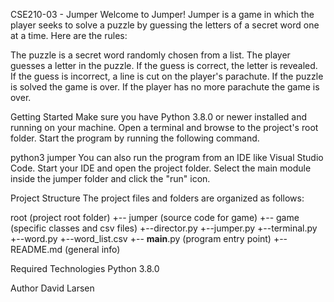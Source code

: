 
   
CSE210-03 - Jumper
Welcome to Jumper! Jumper is a game in which the player seeks to solve a puzzle by guessing the letters of a secret word one at a time. Here are the rules:

The puzzle is a secret word randomly chosen from a list.
The player guesses a letter in the puzzle.
If the guess is correct, the letter is revealed.
If the guess is incorrect, a line is cut on the player's parachute.
If the puzzle is solved the game is over.
If the player has no more parachute the game is over.

Getting Started
Make sure you have Python 3.8.0 or newer installed and running on your machine. Open a terminal and browse to the project's root folder. Start the program by running the following command.

python3 jumper 
You can also run the program from an IDE like Visual Studio Code. Start your IDE and open the project folder. Select the main module inside the jumper folder and click the "run" icon.

Project Structure
The project files and folders are organized as follows:

root                    (project root folder)
+-- jumper              (source code for game)
  +-- game              (specific classes and csv files)
    +--director.py
    +--jumper.py
    +--terminal.py
    +--word.py
    +--word_list.csv
  +-- __main__.py       (program entry point)
+-- README.md           (general info)

Required Technologies
Python 3.8.0

Author
David Larsen